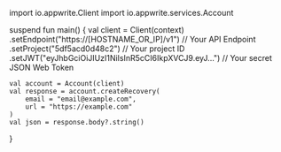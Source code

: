 import io.appwrite.Client
import io.appwrite.services.Account

suspend fun main() {
    val client = Client(context)
      .setEndpoint("https://[HOSTNAME_OR_IP]/v1") // Your API Endpoint
      .setProject("5df5acd0d48c2") // Your project ID
      .setJWT("eyJhbGciOiJIUzI1NiIsInR5cCI6IkpXVCJ9.eyJ...") // Your secret JSON Web Token

    val account = Account(client)
    val response = account.createRecovery(
        email = "email@example.com",
        url = "https://example.com"
    )
    val json = response.body?.string()
}